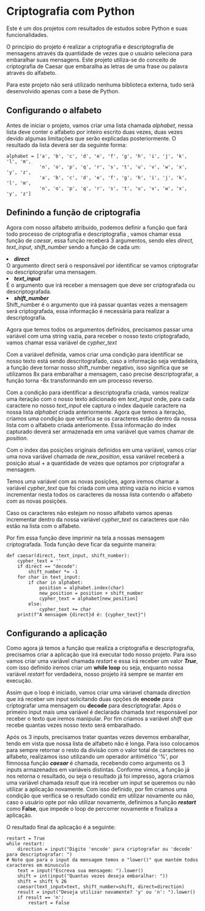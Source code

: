 <h1>Criptografia com Python</h1>
<p>Este é um dos projetos com resultados de estudos sobre Python e suas funcionalidades.</p>
<p>O princípio do projeto é realizar a criptografia e descriptografia de mensagens através da quantidade de vezes que
o usuário seleciona para embaralhar suas mensagens. Este projeto utiliza-se do conceito de criptografia de Caesar que
embaralha as letras de uma frase ou palavra através do alfabeto.</p>
<p>Para este projeto não será utilizado nenhuma biblioteca externa, tudo será desenvolvido apenas com a base de Python.
</p>

<h2>Configurando o alfabeto</h2>
<p>Antes de iniciar o projeto, vamos criar uma lista chamada <i>alphabet</i>, nessa lista deve conter o alfabeto por
inteiro escrito duas vezes, duas vezes devido algumas limitações que serão explicadas posteriormente. O resultado da
lista deverá ser da seguinte forma:</p>

```
alphabet = ['a', 'b', 'c', 'd', 'e', 'f', 'g', 'h', 'i', 'j', 'k', 'l', 'm',
            'n', 'o', 'p', 'q', 'r', 's', 't', 'u', 'v', 'w', 'x', 'y', 'z',
            'a', 'b', 'c', 'd', 'e', 'f', 'g', 'h', 'i', 'j', 'k', 'l', 'm',
            'n', 'o', 'p', 'q', 'r', 's', 't', 'u', 'v', 'w', 'x', 'y', 'z']
```
<h2>Definindo a função de criptografia</h2>
<p>Agora com nosso alfabeto atribuido, podemos definir a função que fará todo processo de criptografia e descriptografia
, vamos chamar essa função de <i>caesar</i>, essa função receberá 3 argumentos, sendo eles <i>direct, text_input,
shift_number</i> sendo a função de cada um:
<li><i><b>direct</b></i></li>
O argumento direct será o responsável por identificar se vamos criptografar ou descriptografar uma mensagem.
<li><i><b>text_input</b></i></li>
É o argumento que irá receber a mensagem que deve ser criptografada ou descriptografada.
<li><i><b>shift_number</b></i></li>
Shift_number é o argumento que irá passar quantas vezes a mensagem será criptografada, essa informação é necessária
para realizar a descriptografia.
</p>
<p>Agora que temos todos os argumentos definidos, precisamos passar uma variável com uma string vazia, para receber o
nosso texto criptografado, vamos chamar essa variável de <i>cypher_text</i></p>
<p>Com a variável definida, vamos criar uma condição para identificar se nosso texto está sendo descritografado, caso
a informação seja verdadeira, a função deve tornar nosso shift_number negativo, isso significa que se utilizamos 8x
para embaralhar a mensagem, caso precise descriptografar, a função torna -8x transformando em um processo reverso.</p>
<p>Com a condição para identificar a descriptografia criada, vamos realizar uma iteração com o nosso texto adicionado em
<i>text_input</i> onde, para cada caractere no nosso <i>text_input</i> ele captura o index daquele caractere na nossa
lista <i>alphabet</i> criada anteriormente. Agora que temos a iteração, criamos uma condição que verifica se os
caracteres estão dentro da nossa lista com o alfabeto criada anteriomente. Essa informação do index capturado deverá 
ser armazenada em uma variável que vamos chamar de <i>position</i>.</p>
<p>Com o index das posições originais definidos em uma variável, vamos criar uma nova variável chamada de
<i>new_position</i>, essa variável receberá a posição atual + a quantidade de vezes que optamos por criptografar a
mensagem.</p>
<p>Temos uma variável com as novas posições, agora iremos chamar a variável <i>cypher_text</i> que foi criada com uma
string vazia no inicio e vamos incrementar nesta todos os caracteres da nossa lista contendo o alfabeto com as novas
posições.</p>
<p>Caso os caracteres não estejam no nosso alfabeto vamos apenas incrementar dentro da nossa variável <i>cypher_text</i>
os caracteres que não estão na lista com o alfabeto.</p>
<p>Por fim essa função deve imprimir na tela a nossas mensagem criptografada. Toda função deve ficar da seguinte maneira:
</p>

```
def caesar(direct, text_input, shift_number):
    cypher_text = ''
    if direct == "decode":
        shift_number *= -1
    for char in text_input:
        if char in alphabet:
            position = alphabet.index(char)
            new_position = position + shift_number
            cypher_text = alphabet[new_position]
        else:
            cypher_text += char
    print(f"A mensagem {direct}d é: {cypher_text}")
```
<h2>Configurando a aplicação</h2>
<p>Como agora já temos a função que realiza a criptografia e descriptografia, precisamos criar a aplicação que irá
executar todo nosso projeto. Para isso vamos criar uma variável chamada <i>restart</i> e essa irá receber um valor
<i><b>True</b></i>, com isso definido iremos criar um <b>while loop</b> ou seja, enquanto nossa variável <i>restart
</i> for verdadeira, nosso projeto irá sempre se manter em execução.</p>
<p>Assim que o loop é iniciado, vamos criar uma váriavel chamada <i>direction</i> que irá receber um input solicitando
duas opções de <b>encode</b> para criptografar uma mensagem ou <b>decode</b> para descriptografar. Após o primeiro input
mais uma variável é declarada chamada <i>text</i> responsável por receber o texto que iremos manipular. Por fim criamos
a variável <i>shift</i> que recebe quantas vezes nosso texto será embaralhado.</p>
<p>Após os 3 inputs, precisamos tratar quantas vezes devemos embaralhar, tendo em vista que nossa lista de alfabeto não
é longa. Para isso colocamos para sempre retornar o resto da divisão com o valor total de caracteres no alfabeto,
realizamos isso utilizando um operador aritimético '%', por fimnossa função <i><b>caesar</b></i> é chamada, 
recebendo como argumento os 3 inputs armazenados em variáveis distintas. Conforme vimos, a função já nos retorna o 
resultado, ou seja o resultado já foi impresso, agora criamos uma variável chamada <i>result</i> que irá receber um 
input se queremos ou não utilizar a aplicação novamente. Com isso definido, por fim criamos uma condição que verifica 
se o resultado condiz em utilizar novamente ou não, caso o usuário opte por não utilizar novamente, definimos a função 
<i><b>restart</b></i> como <b>False</b>, que impede o loop de percorrer novamente e finaliza a aplicação.</p>
<p>O resultado final da aplicação é a seguinte:</p>

```
restart = True
while restart:
    direction = input("Digite 'encode' para criptografar ou 'decode' para descriptografar: ")
# Note que para o input da mensagem temos o "lower()" que mantém todos caracteres em minusculo
    text = input("Escreva sua mensagem: ").lower()
    shift = int(input("Quantas vezes deseja embaralhar: "))
    shift = shift % 26
    caesar(text_input=text, shift_number=shift, direct=direction)
    result = input("Deseja utilizar novamente? 'y' ou 'n': ").lower()
    if result == 'n':
        restart = False
```